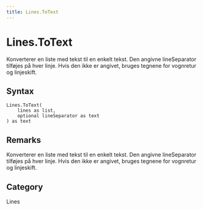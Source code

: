 ```yaml
---
title: Lines.ToText
---
```


# Lines.ToText


Konverterer en liste med tekst til en enkelt tekst.  Den angivne lineSeparator tilføjes på hver linje.  Hvis den ikke er angivet, bruges tegnene for vognretur og linjeskift.


## Syntax

```powerquery
Lines.ToText(
    lines as list,
    optional lineSeparator as text
) as text
```


## Remarks

Konverterer en liste med tekst til en enkelt tekst.  Den angivne lineSeparator tilføjes på hver linje.  Hvis den ikke er angivet, bruges tegnene for vognretur og linjeskift.



## Category
Lines
